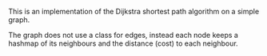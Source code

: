 This is an implementation of the Dijkstra shortest path algorithm on a simple graph.

The graph does not use a class for edges, instead each node keeps a hashmap of its neighbours and the distance (cost) to each neighbour. 
